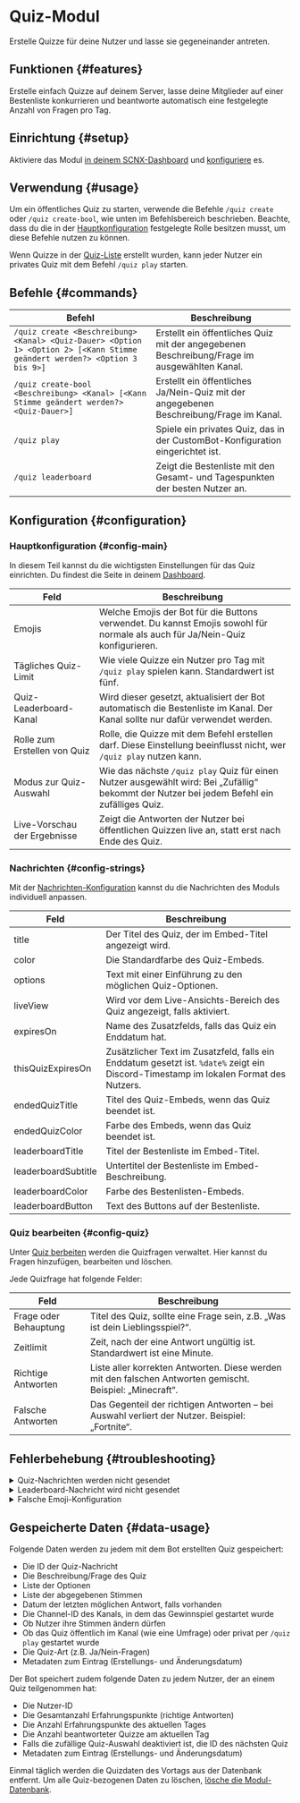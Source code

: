# Quiz-Modul

Erstelle Quizze für deine Nutzer und lasse sie gegeneinander antreten.

<ModuleOverview moduleName="quiz" />

## Funktionen {#features}
Erstelle einfach Quizze auf deinem Server, lasse deine Mitglieder auf einer Bestenliste konkurrieren und beantworte automatisch eine festgelegte Anzahl von Fragen pro Tag.

## Einrichtung {#setup}

Aktiviere das Modul [in deinem SCNX-Dashboard](https://scnx.app/glink?page=bot/modules?query=quiz&ref=scnx-app-docs) und [konfiguriere](#configuration) es.

## Verwendung {#usage}

Um ein öffentliches Quiz zu starten, verwende die Befehle `/quiz create` oder `/quiz create-bool`, wie unten im Befehlsbereich beschrieben.
Beachte, dass du die in der [Hauptkonfiguration](#config-main) festgelegte Rolle besitzen musst, um diese Befehle nutzen zu können.

Wenn Quizze in der [Quiz-Liste](#config-quiz) erstellt wurden, kann jeder Nutzer ein privates Quiz mit dem Befehl `/quiz play` starten.

## Befehle {#commands}

<SlashCommandExplanation />

| Befehl                                                                                                              | Beschreibung                                                                            |
|---------------------------------------------------------------------------------------------------------------------|-----------------------------------------------------------------------------------------|
| `/quiz create <Beschreibung> <Kanal> <Quiz-Dauer> <Option 1> <Option 2> [<Kann Stimme geändert werden?> <Option 3 bis 9>]` | Erstellt ein öffentliches Quiz mit der angegebenen Beschreibung/Frage im ausgewählten Kanal. |
| `/quiz create-bool <Beschreibung> <Kanal> [<Kann Stimme geändert werden?> <Quiz-Dauer>]`                            | Erstellt ein öffentliches Ja/Nein-Quiz mit der angegebenen Beschreibung/Frage im Kanal.      |
| `/quiz play`                                                                                                        | Spiele ein privates Quiz, das in der CustomBot-Konfiguration eingerichtet ist.                |
| `/quiz leaderboard`                                                                                                 | Zeigt die Bestenliste mit den Gesamt- und Tagespunkten der besten Nutzer an.                 |

## Konfiguration {#configuration}

### Hauptkonfiguration {#config-main}

In diesem Teil kannst du die wichtigsten Einstellungen für das Quiz einrichten.
Du findest die Seite in deinem [Dashboard](https://scnx.app/de/glink?page=bot/configuration?file=quiz%7Cconfig).

| Feld                           | Beschreibung                                                                                                   |
|---------------------------------|----------------------------------------------------------------------------------------------------------------|
| Emojis                         | Welche Emojis der Bot für die Buttons verwendet. Du kannst Emojis sowohl für normale als auch für Ja/Nein-Quiz konfigurieren. |
| Tägliches Quiz-Limit           | Wie viele Quizze ein Nutzer pro Tag mit `/quiz play` spielen kann. Standardwert ist fünf.                      |
| Quiz-Leaderboard-Kanal        | Wird dieser gesetzt, aktualisiert der Bot automatisch die Bestenliste im Kanal. Der Kanal sollte nur dafür verwendet werden. |
| Rolle zum Erstellen von Quiz   | Rolle, die Quizze mit dem Befehl erstellen darf. Diese Einstellung beeinflusst nicht, wer `/quiz play` nutzen kann. |
| Modus zur Quiz-Auswahl         | Wie das nächste `/quiz play` Quiz für einen Nutzer ausgewählt wird: Bei „Zufällig“ bekommt der Nutzer bei jedem Befehl ein zufälliges Quiz. |
| Live-Vorschau der Ergebnisse   | Zeigt die Antworten der Nutzer bei öffentlichen Quizzen live an, statt erst nach Ende des Quiz.                 |

### Nachrichten {#config-strings}

Mit der [Nachrichten-Konfiguration](https://scnx.app/de/glink?page=bot/configuration?file=quiz%7Cstrings) kannst du die Nachrichten des Moduls individuell anpassen.

| Feld                 | Beschreibung                                                                                       |
|----------------------|----------------------------------------------------------------------------------------------------|
| title                | Der Titel des Quiz, der im Embed-Titel angezeigt wird.                                             |
| color                | Die Standardfarbe des Quiz-Embeds. |
| options              | Text mit einer Einführung zu den möglichen Quiz-Optionen.                                          |
| liveView             | Wird vor dem Live-Ansichts-Bereich des Quiz angezeigt, falls aktiviert.                            |
| expiresOn            | Name des Zusatzfelds, falls das Quiz ein Enddatum hat.                                             |
| thisQuizExpiresOn    | Zusätzlicher Text im Zusatzfeld, falls ein Enddatum gesetzt ist. `%date%` zeigt ein Discord-Timestamp im lokalen Format des Nutzers. |
| endedQuizTitle       | Titel des Quiz-Embeds, wenn das Quiz beendet ist.                                                  |
| endedQuizColor       | Farbe des Embeds, wenn das Quiz beendet ist.                                                       |
| leaderboardTitle     | Titel der Bestenliste im Embed-Titel.                                                              |
| leaderboardSubtitle  | Untertitel der Bestenliste im Embed-Beschreibung.                                                  |
| leaderboardColor     | Farbe des Bestenlisten-Embeds.                                                                     |
| leaderboardButton    | Text des Buttons auf der Bestenliste.                                                              |

### Quiz bearbeiten {#config-quiz}

Unter [Quiz berbeiten](https://scnx.app/de/glink?page=bot/configuration?file=quiz%7CquizList) werden die Quizfragen verwaltet. Hier kannst du Fragen hinzufügen, bearbeiten und löschen.

Jede Quizfrage hat folgende Felder:

| Feld                  | Beschreibung                                                                                             |
|-----------------------|----------------------------------------------------------------------------------------------------------|
| Frage oder Behauptung   | Titel des Quiz, sollte eine Frage sein, z.B. „Was ist dein Lieblingsspiel?“.                             |
| Zeitlimit             | Zeit, nach der eine Antwort ungültig ist. Standardwert ist eine Minute.                                  |
| Richtige Antworten    | Liste aller korrekten Antworten. Diese werden mit den falschen Antworten gemischt. Beispiel: „Minecraft“.|
| Falsche Antworten     | Das Gegenteil der richtigen Antworten – bei Auswahl verliert der Nutzer. Beispiel: „Fortnite“.           |

## Fehlerbehebung {#troubleshooting}

<details>
    <summary>Quiz-Nachrichten werden nicht gesendet</summary>
    <li>Überprüfe deine Konfiguration:</li>
	<ul>
		<li>Das Quiz muss mindestens eine richtige und eine falsche Antwort haben.</li>
		<li>Das Quiz muss einen Titel besitzen.</li>
		<li>
			Stelle sicher, dass die <a href="#config-strings">Nachrichten-Konfiguration</a> gültig ist, insbesondere dürfen Felder nicht leer sein.
			Achte auch darauf, dass die verwendete Embed-Farbe gültig ist. Eine Liste der akzeptierten Farben findest du auf der Seite <a href="https://docs.scnx.xyz/de/docs/custom-bot/additional-features#embed-colors">„Zusätzliche CustomBot-Funktionen“</a>.
		</li>
	</ul>
</details>
<details>
    <summary>Leaderboard-Nachricht wird nicht gesendet</summary>
    <li>Stelle sicher, dass der ausgewählte Kanal leer ist und keine Nachrichten enthält, damit der Bot die Bestenliste anzeigen kann.</li>
</details>
<details>
    <summary>Falsche Emoji-Konfiguration</summary>
    <li>Überprüfe die Farbe des Buttons deiner Auswahl – ist er grün, hast du gewonnen! Andernfalls solltest du vielleicht die Regeln von Schere, Stein, Papier erneut lesen...</li>
</details>

## Gespeicherte Daten {#data-usage}

Folgende Daten werden zu jedem mit dem Bot erstellten Quiz gespeichert:

* Die ID der Quiz-Nachricht
* Die Beschreibung/Frage des Quiz
* Liste der Optionen
* Liste der abgegebenen Stimmen
* Datum der letzten möglichen Antwort, falls vorhanden
* Die Channel-ID des Kanals, in dem das Gewinnspiel gestartet wurde
* Ob Nutzer ihre Stimmen ändern dürfen
* Ob das Quiz öffentlich im Kanal (wie eine Umfrage) oder privat per `/quiz play` gestartet wurde
* Die Quiz-Art (z.B. Ja/Nein-Fragen)
* Metadaten zum Eintrag (Erstellungs- und Änderungsdatum)

Der Bot speichert zudem folgende Daten zu jedem Nutzer, der an einem Quiz teilgenommen hat:
* Die Nutzer-ID
* Die Gesamtanzahl Erfahrungspunkte (richtige Antworten)
* Die Anzahl Erfahrungspunkte des aktuellen Tages
* Die Anzahl beantworteter Quizze am aktuellen Tag
* Falls die zufällige Quiz-Auswahl deaktiviert ist, die ID des nächsten Quiz
* Metadaten zum Eintrag (Erstellungs- und Änderungsdatum)

Einmal täglich werden die Quizdaten des Vortags aus der Datenbank entfernt.
Um alle Quiz-bezogenen Daten zu löschen, [lösche die Modul-Datenbank](/de/docs/custom-bot/additional-features#reset-module-database).
